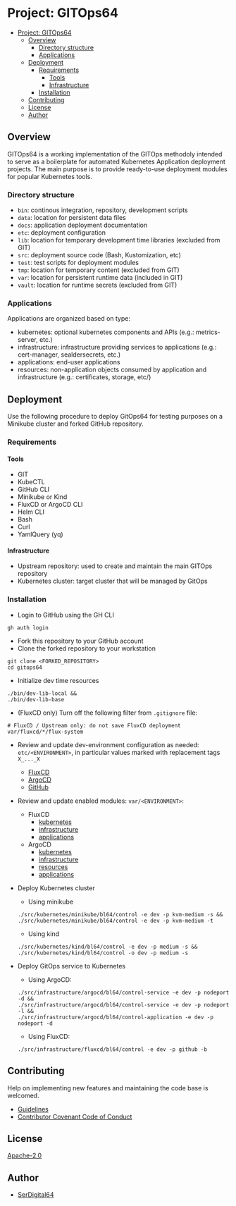 # Project: GITOps64

- [Project: GITOps64](#project-gitops64)
  - [Overview](#overview)
    - [Directory structure](#directory-structure)
    - [Applications](#applications)
  - [Deployment](#deployment)
    - [Requirements](#requirements)
      - [Tools](#tools)
      - [Infrastructure](#infrastructure)
    - [Installation](#installation)
  - [Contributing](#contributing)
  - [License](#license)
  - [Author](#author)

## Overview

GITOps64 is a working implementation of the GITOps methodoly intended to serve as a boilerplate for automated Kubernetes Application deployment projects.
The main purpose is to provide ready-to-use deployment modules for popular Kubernetes tools.

### Directory structure

- `bin`: continous integration, repository, development scripts
- `data`: location for persistent data files
- `docs`: application deployment documentation
- `etc`: deployment configuration
- `lib`: location for temporary development time libraries (excluded from GIT)
- `src`: deployment source code (Bash, Kustomization, etc)
- `test`: test scripts for deployment modules
- `tmp`: location for temporary content (excluded from GIT)
- `var`: location for persistent runtime data (included in GIT)
- `vault`: location for runtime secrets (excluded from GIT)

### Applications

Applications are organized based on type:

- kubernetes: optional kubernetes components and APIs (e.g.: metrics-server, etc.)
- infrastructure: infrastructure providing services to applications (e.g.: cert-manager, sealdersecrets, etc.)
- applications: end-user applications
- resources: non-application objects consumed by application and infrastructure (e.g.: certificates, storage, etc/)

## Deployment

Use the following procedure to deploy GitOps64 for testing purposes on a Minikube cluster and forked GitHub repository.

### Requirements

#### Tools

- GIT
- KubeCTL
- GitHub CLI
- Minikube or Kind
- FluxCD or ArgoCD CLI
- Helm CLI
- Bash
- Curl
- YamlQuery (yq)

#### Infrastructure

- Upstream repository: used to create and maintain the main GITOps repository
- Kubernetes cluster: target cluster that will be managed by GitOps

### Installation

- Login to GitHub using the GH CLI

```shell
gh auth login
```

- Fork this repository to your GitHub account
- Clone the forked repository to your workstation

```shell
git clone <FORKED_REPOSITORY>
cd gitops64
```

- Initialize dev time resources

```shell
./bin/dev-lib-local &&
./bin/dev-lib-base
```

- (FluxCD only) Turn off the following filter from `.gitignore` file:

```shell
# FluxCD / Upstream only: do not save FluxCD deployment
var/fluxcd/*/flux-system
```

- Review and update dev-environment configuration as needed: `etc/<ENVIRONMENT>`, in particular values marked with replacement tags `X_..._X`
  - [FluxCD](etc/dev/infrastructure/argocd/bl64-nodeport/service.yaml)
  - [ArgoCD](etc/dev/infrastructure/fluxcd/bl64-minikube/cluster.yaml)
  - [GitHub](etc/dev/infrastructure/github/bl64-default/service.yaml)

- Review and update enabled modules: `var/<ENVIRONMENT>`:
  - FluxCD
    - [kubernetes](var/dev/fluxcd/kubernetes/)
    - [infrastructure](var/dev/fluxcd/infrastructure/)
    - [applications](var/dev/fluxcd/applications/)
  - ArgoCD
    - [kubernetes](var/dev/argocd/kubernetes/kustomization.yaml)
    - [infrastructure](var/dev/argocd/infrastructure/kustomization.yaml)
    - [resources](var/dev/argocd/resources/kustomization.yaml)
    - [applications](var/dev/argocd/applications/kustomization.yaml)

- Deploy Kubernetes cluster
  - Using minikube

  ```shell
  ./src/kubernetes/minikube/bl64/control -e dev -p kvm-medium -s &&
  ./src/kubernetes/minikube/bl64/control -e dev -p kvm-medium -t
  ```

  - Using kind

  ```shell
  ./src/kubernetes/kind/bl64/control -e dev -p medium -s &&
  ./src/kubernetes/kind/bl64/control -o dev -p medium -s
  ```

- Deploy GitOps service to Kubernetes
  - Using ArgoCD:

  ```shell
  ./src/infrastructure/argocd/bl64/control-service -e dev -p nodeport -d &&
  ./src/infrastructure/argocd/bl64/control-service -e dev -p nodeport -l &&
  ./src/infrastructure/argocd/bl64/control-application -e dev -p nodeport -d
  ```

  - Using FluxCD:

  ```shell
  ./src/infrastructure/fluxcd/bl64/control -e dev -p github -b
  ```

## Contributing

Help on implementing new features and maintaining the code base is welcomed.

- [Guidelines](CONTRIBUTING.md)
- [Contributor Covenant Code of Conduct](CODE_OF_CONDUCT.md)

## License

[Apache-2.0](https://www.apache.org/licenses/LICENSE-2.0.txt)

## Author

- [SerDigital64](https://github.com/serdigital64)
